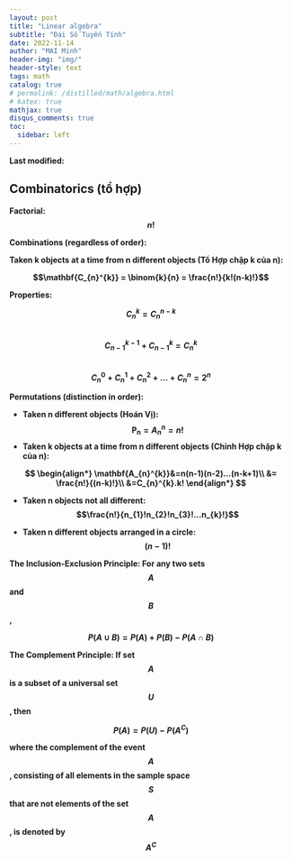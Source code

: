 ```yaml
---
layout: post
title: "Linear algebra"
subtitle: "Đại Số Tuyến Tính"
date: 2022-11-14
author: "MAI Minh"
header-img: "img/"
header-style: text
tags: math
catalog: true
# permalink: /distilled/math/algebra.html
# katex: true
mathjax: true
disqus_comments: true
toc:
  sidebar: left
---
```

<b>Last modified: <script>document.write( document.lastModified );</script>


## Combinatorics (tổ hợp)

<!-- > Combinatorics: tổ hợp -->

**Factorial**: $$n!$$

**Combinations** (regardless of order):

Taken k objects at a time from n different objects (**Tổ Hợp** chập k của n):

$$\mathbf{C_{n}^{k}} = \binom{k}{n} = \frac{n!}{k!(n-k)!}$$

Properties:

$$C_{n}^{k} = C_{n}^{n-k}$$<br>
$$C_{n-1}^{k-1} + C_{n-1}^{k} = C_{n}^{k}$$<br>
$$C_{n}^{0} + C_{n}^{1} + C_{n}^{2} + ... + C_{n}^{n} = 2^n$$

**Permutations** (distinction in order):
- Taken n different objects (**Hoán Vị**): $$\mathbf{P_{n}} = A_{n}^{n} = n!$$
- Taken k objects at a time from n different objects (**Chỉnh Hợp** chập k của n): 

$$
\begin{align*}
    \mathbf{A_{n}^{k}}&=n(n-1)(n-2)...(n-k+1)\\
    &= \frac{n!}{(n-k)!}\\
    &=C_{n}^{k}.k!
\end{align*}
$$

- Taken n objects not all different: $$\frac{n!}{n_{1}!n_{2}!n_{3}!...n_{k}!}$$

- Taken n different objects arranged in a circle: $$(n-1)!$$


**The Inclusion-Exclusion Principle**: For any two sets $$A$$ and $$B$$, 

$$P(A\cup B) = P(A) + P(B) - P(A\cap B)$$

**The Complement Principle**: If set $$A$$ is a subset of a universal set $$U$$, then 

$$P(A) = P(U) - P(A^C)$$

where the complement of the event $$A$$, consisting of all elements in the sample space $$S$$ that are not elements of the set $$A$$, is denoted by $$A^C$$


<!-- https://bachtuan91.wordpress.com/2018/11/29/hoan-vi-to-hop-chinh-hop/ -->